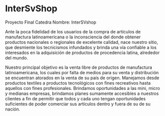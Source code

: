 # InterSvShop
Proyecto Final Catedra
Nombre: InterSVshop

Ante la poca fidelidad de los usuarios de la compra de artículos de manufactura latinoamericana o la inconsciencia del donde obtener productos nacionales o regionales de excelente calidad, nace nuestro sitio, que desmiente los tecnicismos infundados y brinda una vía confiable a los interesados en la adquisición de productos de procedencia latina, alrededor del mundo.

Nuestro principal objetivo es la venta libre de productos de manufactura latinoamericana, los cuales por falta de medios para su venta y distribución se encuentran atorados en la venta de su país de origen. Manejamos desde productos textiles a productos tecnológicos con fines recreativos hasta aquellos con fines profesionales. Brindamos oportunidades a las mini, micro y medianas empresas, brindamos planes sumamente accesibles a nuestros clientes a fin de permitir que todos y cada uno tengan oportunidades suficientes de poder comerciar sus artículos dentro y fuera de su de su nación.
